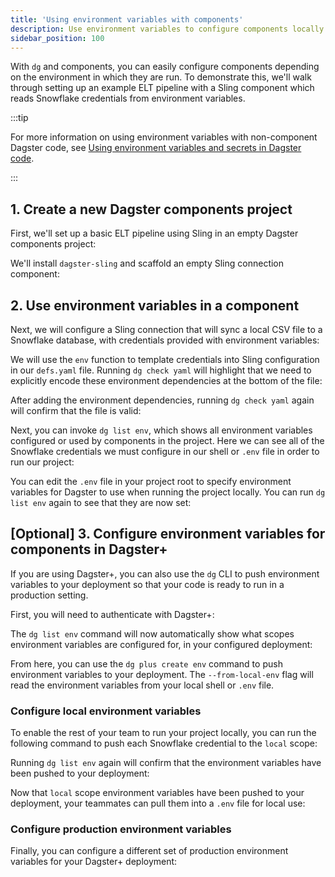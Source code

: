 ```yaml
---
title: 'Using environment variables with components'
description: Use environment variables to configure components locally and in Dagster+.
sidebar_position: 100
---
```


With `dg` and components, you can easily configure components depending on the environment in which they are run. To demonstrate this, we'll walk through setting up an example ELT pipeline with a Sling component which reads Snowflake credentials from environment variables.

:::tip

For more information on using environment variables with non-component Dagster code, see [Using environment variables and secrets in Dagster code](/guides/operate/configuration/using-environment-variables-and-secrets).

:::

## 1. Create a new Dagster components project

First, we'll set up a basic ELT pipeline using Sling in an empty Dagster components project:

<CliInvocationExample path="docs_snippets/docs_snippets/guides/dg/using-env/1-dg-init.txt" />

<CliInvocationExample path="docs_snippets/docs_snippets/guides/dg/using-env/2-activate-venv.txt" />

We'll install `dagster-sling` and scaffold an empty Sling connection component:

<CliInvocationExample path="docs_snippets/docs_snippets/guides/dg/using-env/3-uv-add-sling.txt" />

<WideContent maxSize={1100}>
  <CliInvocationExample path="docs_snippets/docs_snippets/guides/dg/using-env/4-dg-list-components.txt" />
</WideContent>

<CliInvocationExample path="docs_snippets/docs_snippets/guides/dg/using-env/5-dg-scaffold-sling.txt" />

## 2. Use environment variables in a component

Next, we will configure a Sling connection that will sync a local CSV file to a Snowflake database, with credentials provided with environment variables:

<CliInvocationExample path="docs_snippets/docs_snippets/guides/dg/using-env/6-curl.txt" />

<CodeExample
  path="docs_snippets/docs_snippets/guides/dg/using-env/7-replication.yaml"
  language="yaml"
  title="src/ingestion/defs/ingest_files/replication.yaml"
/>

We will use the `env` function to template credentials into Sling configuration in our `defs.yaml` file. Running `dg check yaml` will highlight that we
need to explicitly encode these environment dependencies at the bottom of the file:

<CodeExample
  path="docs_snippets/docs_snippets/guides/dg/using-env/8-defs.yaml"
  language="yaml"
  title="src/ingestion/defs/ingest_files/defs.yaml"
/>

<CliInvocationExample path="docs_snippets/docs_snippets/guides/dg/using-env/9-dg-component-check.txt" />

After adding the environment dependencies, running `dg check yaml` again will confirm that the file is valid:

<CodeExample
  path="docs_snippets/docs_snippets/guides/dg/using-env/10-component-with-env-deps.yaml"
  language="yaml"
  title="src/ingestion/defs/ingest_files/defs.yaml"
/>

<CliInvocationExample path="docs_snippets/docs_snippets/guides/dg/using-env/11-dg-component-check-fixed.txt" />

Next, you can invoke `dg list env`, which shows all environment variables configured or used by components in the project. Here we can see all of the Snowflake credentials we must configure in our shell or `.env` file in order to run our project:

<CliInvocationExample path="docs_snippets/docs_snippets/guides/dg/using-env/12-dg-list-env.txt" />

You can edit the `.env` file in your project root to specify environment variables for Dagster to use when running the project locally. You can run `dg list env` again to see that they are now set:

<CliInvocationExample path="docs_snippets/docs_snippets/guides/dg/using-env/13-inject-env.txt" />

<CliInvocationExample path="docs_snippets/docs_snippets/guides/dg/using-env/14-dg-list-env.txt" />

## [Optional] 3. Configure environment variables for components in Dagster+

If you are using Dagster+, you can also use the `dg` CLI to push environment variables to your deployment so that your code is ready to run in a production setting.

First, you will need to authenticate with Dagster+:

<CliInvocationExample contents="dg plus login" />

The `dg list env` command will now automatically show what scopes environment variables are configured for, in your configured deployment:

<CliInvocationExample path="docs_snippets/docs_snippets/guides/dg/using-env/15-dg-env-list.txt" />

From here, you can use the `dg plus create env` command to push environment variables to your deployment. The `--from-local-env` flag will read the environment variables from your local shell or `.env` file.

### Configure local environment variables

To enable the rest of your team to run your project locally, you can run the following command to push each Snowflake credential to the `local` scope:

<CliInvocationExample path="docs_snippets/docs_snippets/guides/dg/using-env/16-dg-plus-env-add.txt" />

Running `dg list env` again will confirm that the environment variables have been pushed to your deployment:

<CliInvocationExample path="docs_snippets/docs_snippets/guides/dg/using-env/17-dg-env-list.txt" />

Now that `local` scope environment variables have been pushed to your deployment, your teammates can pull them into a `.env` file for local use:

<CliInvocationExample path="docs_snippets/docs_snippets/guides/dg/using-env/18-dg-env-pull.txt" />

### Configure production environment variables

Finally, you can configure a different set of production environment variables for your Dagster+ deployment:

<CliInvocationExample path="docs_snippets/docs_snippets/guides/dg/using-env/19-dg-plus-env-add.txt" />

<CliInvocationExample path="docs_snippets/docs_snippets/guides/dg/using-env/20-dg-env-list.txt" />
